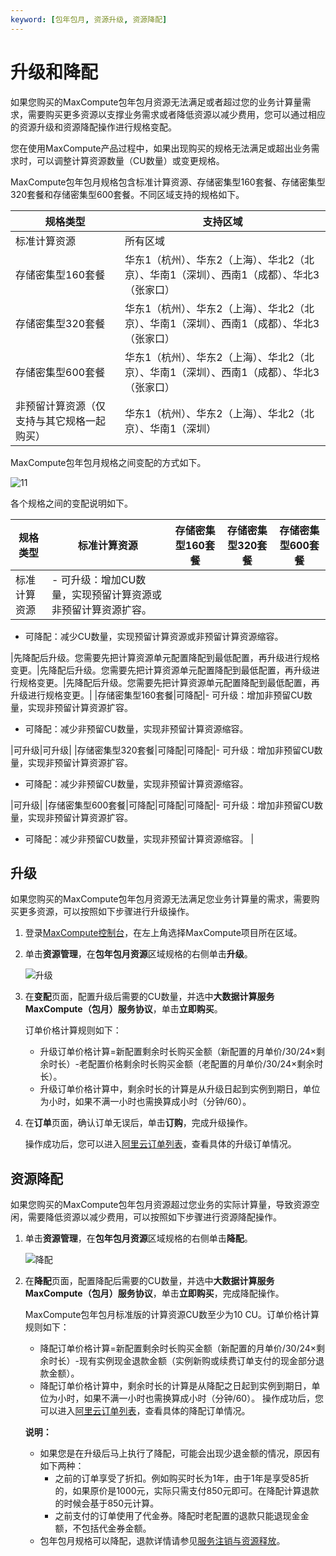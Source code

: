 ```yaml
---
keyword: [包年包月, 资源升级, 资源降配]
---
```


# 升级和降配

如果您购买的MaxCompute包年包月资源无法满足或者超过您的业务计算量需求，需要购买更多资源以支撑业务需求或者降低资源以减少费用，您可以通过相应的资源升级和资源降配操作进行规格变配。

您在使用MaxCompute产品过程中，如果出现购买的规格无法满足或超出业务需求时，可以调整计算资源数量（CU数量）或变更规格。

MaxCompute包年包月规格包含标准计算资源、存储密集型160套餐、存储密集型320套餐和存储密集型600套餐。不同区域支持的规格如下。

|规格类型|支持区域|
|----|----|
|标准计算资源|所有区域|
|存储密集型160套餐|华东1（杭州）、华东2（上海）、华北2（北京）、华南1（深圳）、西南1（成都）、华北3（张家口）|
|存储密集型320套餐|华东1（杭州）、华东2（上海）、华北2（北京）、华南1（深圳）、西南1（成都）、华北3（张家口）|
|存储密集型600套餐|华东1（杭州）、华东2（上海）、华北2（北京）、华南1（深圳）、西南1（成都）、华北3（张家口）|
|非预留计算资源（仅支持与其它规格一起购买）|华东1（杭州）、华东2（上海）、华北2（北京）、华南1（深圳）|

MaxCompute包年包月规格之间变配的方式如下。

![11](https://static-aliyun-doc.oss-accelerate.aliyuncs.com/assets/img/zh-CN/5084525061/p86647.png)

各个规格之间的变配说明如下。

|规格类型|标准计算资源|存储密集型160套餐|存储密集型320套餐|存储密集型600套餐|
|----|------|----------|----------|----------|
|标准计算资源|-   可升级：增加CU数量，实现预留计算资源或非预留计算资源扩容。
-   可降配：减少CU数量，实现预留计算资源或非预留计算资源缩容。

|先降配后升级。您需要先把计算资源单元配置降配到最低配置，再升级进行规格变更。|先降配后升级。您需要先把计算资源单元配置降配到最低配置，再升级进行规格变更。|先降配后升级。您需要先把计算资源单元配置降配到最低配置，再升级进行规格变更。|
|存储密集型160套餐|可降配|-   可升级：增加非预留CU数量，实现非预留计算资源扩容。
-   可降配：减少非预留CU数量，实现非预留计算资源缩容。

|可升级|可升级|
|存储密集型320套餐|可降配|可降配|-   可升级：增加非预留CU数量，实现非预留计算资源扩容。
-   可降配：减少非预留CU数量，实现非预留计算资源缩容。

|可升级|
|存储密集型600套餐|可降配|可降配|可降配|-   可升级：增加非预留CU数量，实现非预留计算资源扩容。
-   可降配：减少非预留CU数量，实现非预留计算资源缩容。 |

## 升级

如果您购买的MaxCompute包年包月资源无法满足您业务计算量的需求，需要购买更多资源，可以按照如下步骤进行升级操作。

1.  登录[MaxCompute控制台](https://workbench.data.aliyun.com/#/MCEngines)，在左上角选择MaxCompute项目所在区域。

2.  单击**资源管理**，在**包年包月资源**区域规格的右侧单击**升级**。

    ![升级](https://static-aliyun-doc.oss-accelerate.aliyuncs.com/assets/img/zh-CN/5084525061/p71816.png)

3.  在**变配**页面，配置升级后需要的CU数量，并选中**大数据计算服务MaxCompute（包月）服务协议**，单击**立即购买**。

    订单价格计算规则如下：

    -   升级订单价格计算=新配置剩余时长购买金额（新配置的月单价/30/24×剩余时长）-老配置价格剩余时长购买金额（老配置的月单价/30/24×剩余时长）。
    -   升级订单价格计算中，剩余时长的计算是从升级日起到实例到期日，单位为小时，如果不满一小时也需换算成小时（分钟/60）。
4.  在**订单**页面，确认订单无误后，单击**订购**，完成升级操作。

    操作成功后，您可以进入[阿里云订单列表](https://expense.console.aliyun.com/#/order/list/)，查看具体的升级订单情况。


## 资源降配

如果您购买的MaxCompute包年包月资源超过您业务的实际计算量，导致资源空闲，需要降低资源以减少费用，可以按照如下步骤进行资源降配操作。

1.  单击**资源管理**，在**包年包月资源**区域规格的右侧单击**降配**。

    ![降配](https://static-aliyun-doc.oss-accelerate.aliyuncs.com/assets/img/zh-CN/5084525061/p71816.png)

2.  在**降配**页面，配置降配后需要的CU数量，并选中**大数据计算服务MaxCompute（包月）服务协议**，单击**立即购买**，完成降配操作。

    MaxCompute包年包月标准版的计算资源CU数至少为10 CU。订单价格计算规则如下：

    -   降配订单价格计算=新配置剩余时长购买金额（新配置的月单价/30/24×剩余时长）-现有实例现金退款金额（实例新购或续费订单支付的现金部分退款金额）。
    -   降配订单价格计算中，剩余时长的计算是从降配之日起到实例到期日，单位为小时，如果不满一小时也需换算成小时（分钟/60）。
    操作成功后，您可以进入[阿里云订单列表](https://expense.console.aliyun.com/#/order/list/)，查看具体的降配订单情况。

    **说明：**

    -   如果您是在升级后马上执行了降配，可能会出现少退金额的情况，原因有如下两种：
        -   之前的订单享受了折扣。例如购买时长为1年，由于1年是享受85折的，如果原价是1000元，实际只需支付850元即可。在降配计算退款的时候会基于850元计算。
        -   之前支付的订单使用了代金券。降配时老配置的退款只能退现金金额，不包括代金券金额。
    -   包年包月规格可以降配，退款详情请参见[服务注销与资源释放](/cn.zh-CN/产品定价/服务注销与资源释放.md)。

